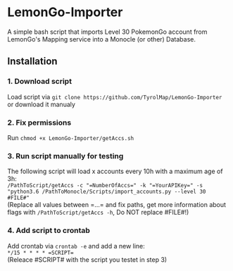 # LemonGo-Importer
A simple bash script that imports Level 30 PokemonGo account from LemonGo's Mapping service into a Monocle (or other) Database.

## Installation

### 1. Download script
Load script via `git clone https://github.com/TyrolMap/LemonGo-Importer` or download it manualy

### 2. Fix permissions
Run `chmod +x LemonGo-Importer/getAccs.sh`

### 3. Run script manually for testing 
The following script will load x accounts every 10h with a maximum age of 3h: <br>
`/PathToScript/getAccs -c "=NumberOfAccs=" -k "=YourAPIKey=" -s "python3.6 /PathToMonocle/Scripts/import_accounts.py --level 30 #FILE#"`<br>
(Replace all values between =...= and fix paths, get more information about flags with `/PathToScript/getAccs -h`, Do NOT replace #FILE#!)

### 4. Add script to crontab
Add crontab via `crontab -e` and add a new line: <br>
`*/15 * * * * =SCRIPT=`<br>
(Releace #SCRIPT# with the script you testet in step 3)
